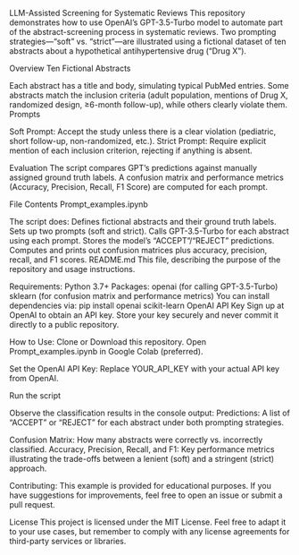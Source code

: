 LLM-Assisted Screening for Systematic Reviews
This repository demonstrates how to use OpenAI’s GPT-3.5-Turbo model to automate part of the abstract-screening process in systematic reviews. Two prompting strategies—“soft” vs. “strict”—are illustrated using a fictional dataset of ten abstracts about a hypothetical antihypertensive drug (“Drug X”).

Overview
Ten Fictional Abstracts

Each abstract has a title and body, simulating typical PubMed entries.
Some abstracts match the inclusion criteria (adult population, mentions of Drug X, randomized design, ≥6-month follow-up), while others clearly violate them.
Prompts

Soft Prompt: Accept the study unless there is a clear violation (pediatric, short follow-up, non-randomized, etc.).
Strict Prompt: Require explicit mention of each inclusion criterion, rejecting if anything is absent.

Evaluation
The script compares GPT’s predictions against manually assigned ground truth labels.
A confusion matrix and performance metrics (Accuracy, Precision, Recall, F1 Score) are computed for each prompt.

File Contents
Prompt_examples.ipynb

The script does:
Defines fictional abstracts and their ground truth labels.
Sets up two prompts (soft and strict).
Calls GPT-3.5-Turbo for each abstract using each prompt.
Stores the model’s “ACCEPT”/“REJECT” predictions.
Computes and prints out confusion matrices plus accuracy, precision, recall, and F1 scores.
README.md
This file, describing the purpose of the repository and usage instructions.

Requirements:
Python 3.7+
Packages:
openai (for calling GPT-3.5-Turbo)
sklearn (for confusion matrix and performance metrics)
You can install dependencies via:
pip install openai scikit-learn
OpenAI API Key
Sign up at OpenAI to obtain an API key.
Store your key securely and never commit it directly to a public repository.

How to Use:
Clone or Download this repository.
Open Prompt_examples.ipynb in Google Colab (preferred).

Set the OpenAI API Key:
Replace YOUR_API_KEY with your actual API key from OpenAI.

Run the script

Observe the classification results in the console output:
Predictions: A list of “ACCEPT” or “REJECT” for each abstract under both prompting strategies.

Confusion Matrix: How many abstracts were correctly vs. incorrectly classified.
Accuracy, Precision, Recall, and F1: Key performance metrics illustrating the trade-offs between a lenient (soft) and a stringent (strict) approach.

Contributing:
This example is provided for educational purposes. If you have suggestions for improvements, feel free to open an issue or submit a pull request.

License
This project is licensed under the MIT License. Feel free to adapt it to your use cases, but remember to comply with any license agreements for third-party services or libraries.
